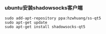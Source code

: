 ### ubuntu安装shadowsocks客户端
```
sudo add-apt-repository ppa:hzwhuang/ss-qt5
sudo apt-get update
sudo apt-get install shadowsocks-qt5
```
